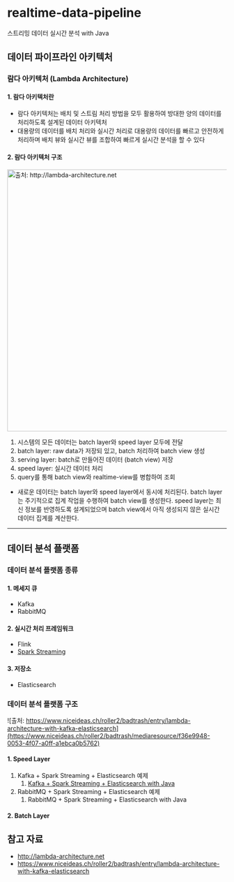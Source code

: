 # realtime-data-pipeline
스트리밍 데이터 실시간 분석 with Java

## 데이터 파이프라인 아키텍처
### 람다 아키텍처 (Lambda Architecture)
#### 1. 람다 아키텍처란
- 람다 아키텍처는 배치 및 스트림 처리 방법을 모두 활용하여 방대한 양의 데이터를 처리하도록 설계된 데이터 아키텍처
- 대용량의 데이터를 배치 처리와 실시간 처리로 대용량의 데이터를 빠르고 안전하게 처리하며 배치 뷰와 실시간 뷰를 조합하여 빠르게 실시간 분석을 할 수 있다

#### 2. 람다 아키텍처 구조
<img width="600" alt="출처: http://lambda-architecture.net" src="http://lambda-architecture.net/img/la-overview.png">

1. 시스템의 모든 데이터는 batch layer와 speed layer 모두에 전달
2. batch layer: raw data가 저장되 있고, batch 처리하여 batch view 생성
3. serving layer: batch로 만들어진 데이터 (batch view) 저장
4. speed layer: 실시간 데이터 처리
5. query를 통해 batch view와 realtime-view를 병합하여 조회
- 새로운 데이터는 batch layer와 speed layer에서 동시에 처리된다. batch layer는 주기적으로 집계 작업을 수행하여 batch view를 생성한다. speed layer는 최신 정보를 반영하도록 설계되었으며 batch view에서 아직 생성되지 않은 실시간 데이터 집계를 계산한다.

***

## 데이터 분석 플랫폼
### 데이터 분석 플랫폼 종류
#### 1. 메세지 큐
- Kafka
- RabbitMQ

#### 2. 실시간 처리 프레임워크
- Flink
- [Spark Streaming](https://github.com/Hyunhoo-Kwon/realtime-data-pipeline/wiki/Spark-Streaming)

#### 3. 저장소
- Elasticsearch

### 데이터 분석 플랫폼 구조
![출처: https://www.niceideas.ch/roller2/badtrash/entry/lambda-architecture-with-kafka-elasticsearch](https://www.niceideas.ch/roller2/badtrash/mediaresource/f36e9948-0053-4f07-a0ff-a1ebca0b5762)
#### 1. Speed Layer
1. Kafka + Spark Streaming + Elasticsearch 예제
    1. [Kafka + Spark Streaming + Elasticsearch with Java](https://github.com/Hyunhoo-Kwon/realtime-data-pipeline/tree/master/kafka-spark-es-java)
2. RabbitMQ + Spark Streaming + Elasticsearch 예제
    1. RabbitMQ + Spark Streaming + Elasticsearch with Java
#### 2. Batch Layer

## 참고 자료
- http://lambda-architecture.net
- https://www.niceideas.ch/roller2/badtrash/entry/lambda-architecture-with-kafka-elasticsearch
